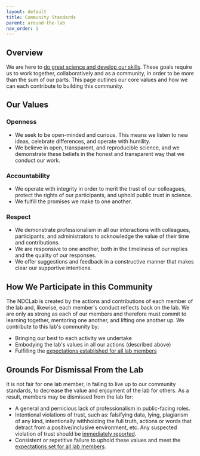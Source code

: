 ```yaml
---
layout: default
title: Community Standards
parent: around-the-lab
nav_order: 1
---
```


## Overview
We are here to [do great science and develop our skills](https://ndclab.github.io/wiki/docs/welcome/lab-culture.html). These goals require us to work together, collaboratively and as a community, in order to be more than the sum of our parts. This page outlines our core values and how we can each contribute to building this community.

## Our Values
### Openness
* We seek to be open-minded and curious. This means we listen to new ideas, celebrate differences, and operate with humility.
* We believe in open, transparent, and reproducible science, and we demonstrate these beliefs in the honest and transparent way that we conduct our work.

### Accountability
* We operate with integrity in order to merit the trust of our colleagues, protect the rights of our participants, and uphold public trust in science.
* We fulfill the promises we make to one another.

### Respect
* We demonstrate professionalism in all our interactions with colleagues, participants, and administrators to acknowledge the value of their time and contributions.
* We are responsive to one another, both in the timeliness of our replies and the quality of our responses.
* We offer suggestions and feedback in a constructive manner that makes clear our supportive intentions.

## How We Participate in this Community
The NDCLab is created by the actions and contributions of each member of the lab and, likewise, each member's conduct reflects back on the lab. We are only as strong as each of our members and therefore must commit to learning together, mentoring one another, and lifting one another up. We contribute to this lab's community by:
* Bringing our best to each activity we undertake
* Embodying the lab's values in all our actions (described above)
* Fulfilling the [expectations established for all lab members](https://ndclab.github.io/wiki/docs/around-the-lab/roles-expectations.html)

## Grounds For Dismissal From the Lab
It is not fair for one lab member, in failing to live up to our community standards, to decrease the value and enjoyment of the lab for others. As a result, members may be dismissed from the lab for:
* A general and pernicious lack of professionalism in public-facing roles.
* Intentional violations of trust, such as: falsifying data, lying, plagiarism of any kind, intentionally withholding the full truth, actions or words that detract from a positive/inclusive environment, etc. Any suspected violation of trust should be [immediately reported](https://ndclab.github.io/wiki/docs/around-the-lab/report-concerns.html).
* Consistent or repetitive failure to uphold these values and meet the [expectations set for all lab members](https://ndclab.github.io/wiki/docs/around-the-lab/roles-expectations.html).
